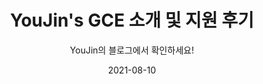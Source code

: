 ---
title: YouJin's GCE 소개 및 지원 후기
subtitle: YouJin의 블로그에서 확인하세요!
layout: default
modal-id: 4
date: 2021-08-10
img: gce-flag-full.png
thumbnail: gce-flag-full.png
alt: image-alt
project-date: August 2021
info: 2021/08/09 ~ 2021/08/29
category: GCE Applications Tips KOR
description: >
    Check YouJin's blog post out!✨ => https://youjinjung.me

---